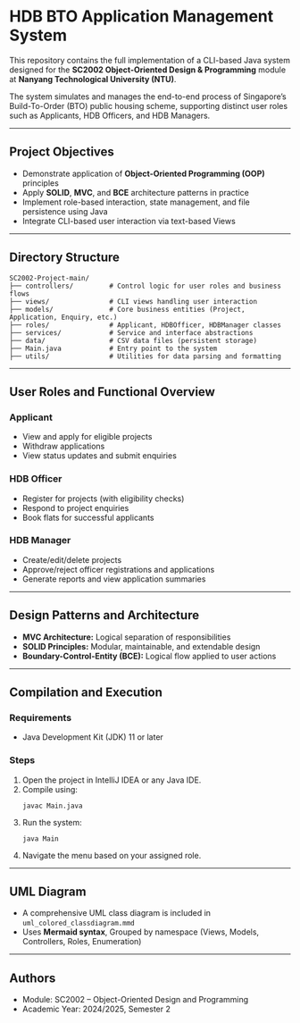 # HDB BTO Application Management System

This repository contains the full implementation of a CLI-based Java system designed for the **SC2002 Object-Oriented Design & Programming** module at **Nanyang Technological University (NTU)**.

The system simulates and manages the end-to-end process of Singapore’s Build-To-Order (BTO) public housing scheme, supporting distinct user roles such as Applicants, HDB Officers, and HDB Managers.

---

## Project Objectives

- Demonstrate application of **Object-Oriented Programming (OOP)** principles
- Apply **SOLID**, **MVC**, and **BCE** architecture patterns in practice
- Implement role-based interaction, state management, and file persistence using Java
- Integrate CLI-based user interaction via text-based Views

---

## Directory Structure

```
SC2002-Project-main/
├── controllers/         # Control logic for user roles and business flows
├── views/               # CLI views handling user interaction
├── models/              # Core business entities (Project, Application, Enquiry, etc.)
├── roles/               # Applicant, HDBOfficer, HDBManager classes
├── services/            # Service and interface abstractions
├── data/                # CSV data files (persistent storage)
├── Main.java            # Entry point to the system
├── utils/               # Utilities for data parsing and formatting
```

---

## User Roles and Functional Overview

### Applicant
- View and apply for eligible projects
- Withdraw applications
- View status updates and submit enquiries

### HDB Officer
- Register for projects (with eligibility checks)
- Respond to project enquiries
- Book flats for successful applicants

### HDB Manager
- Create/edit/delete projects
- Approve/reject officer registrations and applications
- Generate reports and view application summaries

---

## Design Patterns and Architecture

- **MVC Architecture:** Logical separation of responsibilities
- **SOLID Principles:** Modular, maintainable, and extendable design
- **Boundary-Control-Entity (BCE):** Logical flow applied to user actions

---

## Compilation and Execution

### Requirements
- Java Development Kit (JDK) 11 or later

### Steps
1. Open the project in IntelliJ IDEA or any Java IDE.
2. Compile using:
   ```
   javac Main.java
   ```
3. Run the system:
   ```
   java Main
   ```
4. Navigate the menu based on your assigned role.

---

## UML Diagram

- A comprehensive UML class diagram is included in `uml_colored_classdiagram.mmd`
- Uses **Mermaid syntax**, Grouped by namespace (Views, Models, Controllers, Roles, Enumeration)

---

## Authors
- Module: SC2002 – Object-Oriented Design and Programming
- Academic Year: 2024/2025, Semester 2
